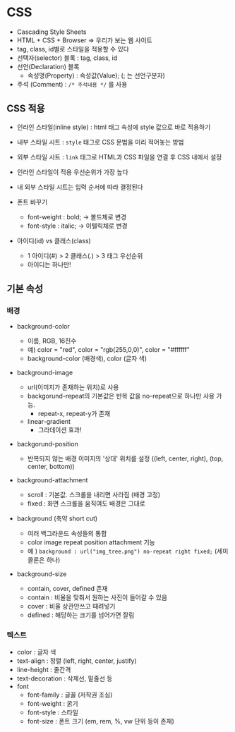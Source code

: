 # CSS
- Cascading Style Sheets
- HTML + CSS + Browser => 우리가 보는 웹 사이트
- tag, class, id별로 스타일을 적용할 수 있다
- 선택자(selector) 블록 : tag, class, id
- 선언(Declaration) 블록
    - 속성명(Property) : 속성값(Value); (; 는 선언구분자)
- 주석 (Comment) : `/* 주석내용 */` 를 사용

## CSS 적용
- 인라인 스타일(inline style) : html 태그 속성에 style 값으로 바로 적용하기
- 내부 스타일 시트 : `style` 태그로 CSS 문법을 미리 적어놓는 방법
- 외부 스타일 시트 : `link` 태그로 HTML과 CSS 파일을 연결 후 CSS 내에서 설정

- 인라인 스타일이 적용 우선순위가 가장 높다
- 내 외부 스타일 시트는 입력 순서에 따라 결정된다

- 폰트 바꾸기
    - font-weight : bold; -> 볼드체로 변경
    - font-style : italic; -> 이텔릭체로 변경
- 아이디(id) vs 클래스(class)
    - 1 아이디(#) > 2 클래스(.) > 3 태그 우선순위
    - 아이디는 하나만!

## 기본 속성

### 배경
- background-color
    - 이름, RGB, 16진수
    - 예) color = "red", color = "rgb(255,0,0)", color = "#ffffff"
    - background-color (배경색), color (글자 색)

- background-image
    - url(이미지가 존재하는 위치)로 사용
    - backgorund-repeat의 기본값은 반복 값을 no-repeat으로 하나만 사용 가능.
        - repeat-x, repeat-y가 존재
    - linear-gradient
        - 그라데이션 효과!

- backgorund-position
    - 반복되지 않는 배경 이미지의 '상대' 위치를 설정 ((left, center, right), (top, center, bottom))

- background-attachment
    - scroll : 기본값. 스크롤을 내리면 사라짐 (배경 고정)
    - fixed : 화면 스크롤을 움직여도 배경은 그대로

- background (축약 short cut)
    - 여러 백그라운드 속성들의 통합
    - color image repeat position attachment 기능
    - 예 ) `background : url("img_tree.png") no-repeat right fixed;` (세미콜론은 하나)

- background-size
    - contain, cover, defined 존재
    - contain : 비율을 맞춰서 원하는 사진이 들어갈 수 있음
    - cover : 비율 상관안쓰고 때려넣기
    - defined : 해당하는 크기를 넘어가면 잘림

### 텍스트
- color :  글자 색
- text-align : 정렬 (left, right, center, justify)
- line-height : 줄간격
- text-decoration : 삭제선, 밑줄선 등
- font
    - font-family : 글꼴 (저작권 조심)
    - font-weight : 굵기
    - font-style : 스타일
    - font-size : 폰트 크기 (em, rem, %, vw 단위 등이 존재)